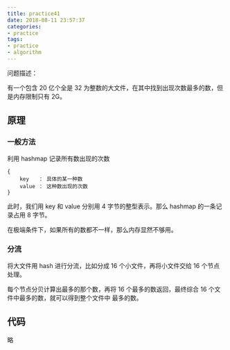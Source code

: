 ```yaml
---
title: practice41
date: 2018-08-11 23:57:37
categories:
- practice
tags:
- practice
- algorithm
---
```

问题描述：

有一个包含 20 亿个全是 32 为整数的大文件，在其中找到出现次数最多的数，但是内存限制只有 2G。

<!-- more -->

## 原理

### 一般方法

利用 hashmap 记录所有数出现的次数

	{
		key   ： 具体的某一种数
		value ： 这种数出现的次数
	}
	
此时，我们用 key 和 value 分别用 4 字节的整型表示。那么 hashmap 的一条记录占用 8 字节。

在极端条件下，如果所有的数都不一样，那么内存显然不够用。

### 分流

将大文件用 hash 进行分流，比如分成 16 个小文件，再将小文件交给 16 个节点处理。

每个节点分贝计算出最多的那个数，再将 16 个最多的数返回，最终综合 16 个文件中最多的数，就可以得到整个文件中 最多的数。

## 代码

略
